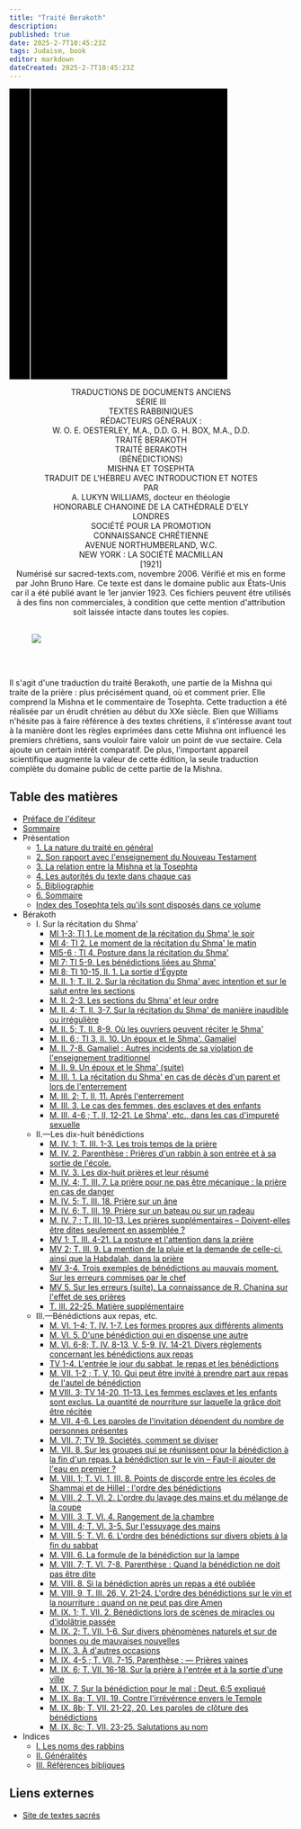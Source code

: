 ```yaml
---
title: "Traité Berakoth"
description: 
published: true
date: 2025-2-7T10:45:23Z
tags: Judaism, book
editor: markdown
dateCreated: 2025-2-7T10:45:23Z
---
```


<div class="urantiapedia-book-front urantiapedia-book-islam"><svg xmlns="http://www.w3.org/2000/svg" width="102.6mm" height="136.8mm" viewBox="0 0 102.6 136.8" version="1.1">	<g transform="translate(-7,-5)">		<rect width="9.6" height="136.8" x="7" y="5" />		<rect width="96.9" height="136.8" x="17" y="5" />		<text style="font-size:5px" x="61" y="22">A. Lukyn Williams</text>		<text style="font-size:4px" x="61" y="125">1921</text>		<text style="font-size:9px" x="61" y="60">Traité Berakoth</text>	</g></svg></div><p style="text-align:center;">TRADUCTIONS DE DOCUMENTS ANCIENS<br>SÉRIE III<br>TEXTES RABBINIQUES<br>RÉDACTEURS GÉNÉRAUX :<br>W. O. E. OESTERLEY, M.A., D.D. G. H. BOX, M.A., D.D.<br>TRAITÉ BERAKOTH<br><span class="text-h3">TRAITÉ BERAKOTH</span><br>(BÉNÉDICTIONS)<br>MISHNA ET TOSEPHTA<br>TRADUIT DE L'HÉBREU AVEC INTRODUCTION ET NOTES<br>PAR<br><span class="text-h5">A. LUKYN WILLIAMS, docteur en théologie</span><br>HONORABLE CHANOINE DE LA CATHÉDRALE D'ELY<br>LONDRES<br>SOCIÉTÉ POUR LA PROMOTION<br>CONNAISSANCE CHRÉTIENNE<br>AVENUE NORTHUMBERLAND, W.C.<br>NEW YORK : LA SOCIÉTÉ MACMILLAN<br>[1921]<br>Numérisé sur sacred-texts.com, novembre 2006. Vérifié et mis en forme par John Bruno Hare. Ce texte est dans le domaine public aux États-Unis car il a été publié avant le 1er janvier 1923. Ces fichiers peuvent être utilisés à des fins non commerciales, à condition que cette mention d'attribution soit laissée intacte dans toutes les copies.<br><br></p><figure id="Figure_1" class="image urantiapedia image-style-align-center"><img src="/image/book/Judaism/Tractate_Berakoth/barukh.jpg"></figure><br style="clear:both;"/><br>Il s'agit d'une traduction du traité Berakoth, une partie de la Mishna qui traite de la prière : plus précisément quand, où et comment prier. Elle comprend la Mishna et le commentaire de Tosephta. Cette traduction a été réalisée par un érudit chrétien au début du XXe siècle. Bien que Williams n'hésite pas à faire référence à des textes chrétiens, il s'intéresse avant tout à la manière dont les règles exprimées dans cette Mishna ont influencé les premiers chrétiens, sans vouloir faire valoir un point de vue sectaire. Cela ajoute un certain intérêt comparatif. De plus, l'important appareil scientifique augmente la valeur de cette édition, la seule traduction complète du domaine public de cette partie de la Mishna.
## Table des matières

- [Préface de l'éditeur](/fr/book/Judaism/Tractate_Berakoth/Editors_Preface)
- [Sommaire](/fr/book/Judaism/Tractate_Berakoth/Contents)
- Présentation
	- [1. La nature du traité en général](/fr/book/Judaism/Tractate_Berakoth/Introduction_1)
	- [2. Son rapport avec l'enseignement du Nouveau Testament](/fr/book/Judaism/Tractate_Berakoth/Introduction_2)
	- [3. La relation entre la Mishna et la Tosephta](/fr/book/Judaism/Tractate_Berakoth/Introduction_3)
	- [4. Les autorités du texte dans chaque cas](/fr/book/Judaism/Tractate_Berakoth/Introduction_4)
	- [5. Bibliographie](/fr/book/Judaism/Tractate_Berakoth/Introduction_5)
	- [6. Sommaire](/fr/book/Judaism/Tractate_Berakoth/Introduction_6)
	- [Index des Tosephta tels qu'ils sont disposés dans ce volume](/fr/book/Judaism/Tractate_Berakoth/Introduction_7)
- Bérakoth
	- I. Sur la récitation du Shma'
		- [MI 1-3; TI 1. Le moment de la récitation du Shma' le soir](/fr/book/Judaism/Tractate_Berakoth/Berakoth_1_1)
		- [MI 4; TI 2. Le moment de la récitation du Shma' le matin](/fr/book/Judaism/Tractate_Berakoth/Berakoth_1_1#p4)
		- [MI5-6 ; TI 4. Posture dans la récitation du Shma'](/fr/book/Judaism/Tractate_Berakoth/Berakoth_1_1#p5)
		- [MI 7; TI 5-9. Les bénédictions liées au Shma'](/fr/book/Judaism/Tractate_Berakoth/Berakoth_1_1#p7)
		- [MI 8; TI 10-15, II. 1. La sortie d'Égypte](/fr/book/Judaism/Tractate_Berakoth/Berakoth_1_1#p8)
		- [M. II. 1; T. II. 2. Sur la récitation du Shma' avec intention et sur le salut entre les sections](/fr/book/Judaism/Tractate_Berakoth/Berakoth_1_2)
		- [M. II. 2-3. Les sections du Shma' et leur ordre](/fr/book/Judaism/Tractate_Berakoth/Berakoth_1_2#p2)
		- [M. II. 4; T. II. 3-7. Sur la récitation du Shma' de manière inaudible ou irrégulière](/fr/book/Judaism/Tractate_Berakoth/Berakoth_1_2#p4)
		- [M. II. 5; T. II. 8-9. Où les ouvriers peuvent réciter le Shma'](/fr/book/Judaism/Tractate_Berakoth/Berakoth_1_2#p5)
		- [M. II. 6 ; TI 3, II. 10. Un époux et le Shma'. Gamaliel](/fr/book/Judaism/Tractate_Berakoth/Berakoth_1_2#p6)
		- [M. II. 7-8. Gamaliel : Autres incidents de sa violation de l'enseignement traditionnel](/fr/book/Judaism/Tractate_Berakoth/Berakoth_1_2#p7)
		- [M. II. 9. Un époux et le Shma' (suite)](/fr/book/Judaism/Tractate_Berakoth/Berakoth_1_2#p9)
		- [M. III. 1. La récitation du Shma' en cas de décès d'un parent et lors de l'enterrement](/fr/book/Judaism/Tractate_Berakoth/Berakoth_1_3)
		- [M. III. 2; T. II, 11. Après l'enterrement](/fr/book/Judaism/Tractate_Berakoth/Berakoth_1_3#p2)
		- [M. III. 3. Le cas des femmes, des esclaves et des enfants](/fr/book/Judaism/Tractate_Berakoth/Berakoth_1_3#p3)
		- [M. III. 4-6 ; T. II, 12-21. Le Shma', etc., dans les cas d'impureté sexuelle](/fr/book/Judaism/Tractate_Berakoth/Berakoth_1_3#p4)
	- II.—Les dix-huit bénédictions
		- [M. IV. 1; T. III. 1-3. Les trois temps de la prière](/fr/book/Judaism/Tractate_Berakoth/Berakoth_2_4)
		- [M. IV. 2. Parenthèse : Prières d'un rabbin à son entrée et à sa sortie de l'école.](/fr/book/Judaism/Tractate_Berakoth/Berakoth_2_4#p2)
		- [M. IV. 3. Les dix-huit prières et leur résumé](/fr/book/Judaism/Tractate_Berakoth/Berakoth_2_4#p3)
		- [M. IV. 4; T. III. 7. La prière pour ne pas être mécanique : la prière en cas de danger](/fr/book/Judaism/Tractate_Berakoth/Berakoth_2_4#p4)
		- [M. IV. 5; T. III. 18. Prière sur un âne](/fr/book/Judaism/Tractate_Berakoth/Berakoth_2_4#p5)
		- [M. IV. 6; T. III. 19. Prière sur un bateau ou sur un radeau](/fr/book/Judaism/Tractate_Berakoth/Berakoth_2_4#p6)
		- [M. IV. 7 ; T. III. 10-13. Les prières supplémentaires – Doivent-elles être dites seulement en assemblée ?](/fr/book/Judaism/Tractate_Berakoth/Berakoth_2_4#p7)
		- [MV 1; T. III. 4-21. La posture et l'attention dans la prière](/fr/book/Judaism/Tractate_Berakoth/Berakoth_2_5)
		- [MV 2; T. III. 9. La mention de la pluie et la demande de celle-ci, ainsi que la Habdalah, dans la prière](/fr/book/Judaism/Tractate_Berakoth/Berakoth_2_5#p2)
		- [MV 3-4. Trois exemples de bénédictions au mauvais moment. Sur les erreurs commises par le chef](/fr/book/Judaism/Tractate_Berakoth/Berakoth_2_5#p3)
		- [MV 5. Sur les erreurs (suite). La connaissance de R. Chanina sur l'effet de ses prières](/fr/book/Judaism/Tractate_Berakoth/Berakoth_2_5#p5)
		- [T. III. 22-25. Matière supplémentaire](/fr/book/Judaism/Tractate_Berakoth/Berakoth_2_6)
	- III.—Bénédictions aux repas, etc.
		- [M. VI. 1-4; T. IV. 1-7. Les formes propres aux différents aliments](/fr/book/Judaism/Tractate_Berakoth/Berakoth_3_6)
		- [M. VI. 5. D'une bénédiction qui en dispense une autre](/fr/book/Judaism/Tractate_Berakoth/Berakoth_3_6#p1)
		- [M. VI. 6-8; T. IV. 8-13, V. 5-9, IV. 14-21. Divers règlements concernant les bénédictions aux repas](/fr/book/Judaism/Tractate_Berakoth/Berakoth_3_6#p2)
		- [TV 1-4. L'entrée le jour du sabbat, le repas et les bénédictions](/fr/book/Judaism/Tractate_Berakoth/Berakoth_3_6#p3)
		- [M. VII. 1-2 ; T. V, 10. Qui peut être invité à prendre part aux repas de l'autel de bénédiction](/fr/book/Judaism/Tractate_Berakoth/Berakoth_3_7)
		- [M VIII. 3; TV 14-20, 11-13. Les femmes esclaves et les enfants sont exclus. La quantité de nourriture sur laquelle la grâce doit être récitée](/fr/book/Judaism/Tractate_Berakoth/Berakoth_3_7#p3)
		- [M. VII. 4-6. Les paroles de l'invitation dépendent du nombre de personnes présentes](/fr/book/Judaism/Tractate_Berakoth/Berakoth_3_7#p4)
		- [M. VII. 7; TV 19. Sociétés, comment se diviser](/fr/book/Judaism/Tractate_Berakoth/Berakoth_3_7#p7)
		- [M. VII. 8. Sur les groupes qui se réunissent pour la bénédiction à la fin d'un repas. La bénédiction sur le vin – Faut-il ajouter de l'eau en premier ?](/fr/book/Judaism/Tractate_Berakoth/Berakoth_3_7#p8)
		- [M. VIII. 1; T. VI. 1, III. 8. Points de discorde entre les écoles de Shammai et de Hillel : l'ordre des bénédictions](/fr/book/Judaism/Tractate_Berakoth/Berakoth_3_8)
		- [M. VIII. 2, T. VI. 2. L'ordre du lavage des mains et du mélange de la coupe](/fr/book/Judaism/Tractate_Berakoth/Berakoth_3_8#p2)
		- [M. VIII. 3, T. VI. 4. Rangement de la chambre](/fr/book/Judaism/Tractate_Berakoth/Berakoth_3_8#p3)
		- [M. VIII. 4; T. VI. 3-5. Sur l'essuyage des mains](/fr/book/Judaism/Tractate_Berakoth/Berakoth_3_8#p4)
		- [M. VIII. 5; T. VI. 6. L'ordre des bénédictions sur divers objets à la fin du sabbat](/fr/book/Judaism/Tractate_Berakoth/Berakoth_3_8#p5)
		- [M. VIII. 6. La formule de la bénédiction sur la lampe](/fr/book/Judaism/Tractate_Berakoth/Berakoth_3_8#p6)
		- [M. VIII. 7; T. VI. 7-8. Parenthèse : Quand la bénédiction ne doit pas être dite](/fr/book/Judaism/Tractate_Berakoth/Berakoth_3_8#p7)
		- [M. VIII. 8. Si la bénédiction après un repas a été oubliée](/fr/book/Judaism/Tractate_Berakoth/Berakoth_3_8#p8)
		- [M. VIII. 9, T. III. 26, V. 21-24. L'ordre des bénédictions sur le vin et la nourriture : quand on ne peut pas dire Amen](/fr/book/Judaism/Tractate_Berakoth/Berakoth_3_8#p9)
		- [M. IX. 1; T. VII. 2. Bénédictions lors de scènes de miracles ou d'idolâtrie passée](/fr/book/Judaism/Tractate_Berakoth/Berakoth_3_9)
		- [M. IX. 2; T. VII. 1-6. Sur divers phénomènes naturels et sur de bonnes ou de mauvaises nouvelles](/fr/book/Judaism/Tractate_Berakoth/Berakoth_3_9#p2)
		- [M. IX. 3. À d'autres occasions](/fr/book/Judaism/Tractate_Berakoth/Berakoth_3_9#p3)
		- [M. IX. 4-5 ; T. VII. 7-15. Parenthèse : — Prières vaines](/fr/book/Judaism/Tractate_Berakoth/Berakoth_3_9#p4)
		- [M. IX. 6; T. VII. 16-18. Sur la prière à l'entrée et à la sortie d'une ville](/fr/book/Judaism/Tractate_Berakoth/Berakoth_3_9#p6)
		- [M. IX. 7. Sur la bénédiction pour le mal : Deut. 6:5 expliqué](/fr/book/Judaism/Tractate_Berakoth/Berakoth_3_9#p7)
		- [M. IX. 8a; T. VII. 19. Contre l'irrévérence envers le Temple](/fr/book/Judaism/Tractate_Berakoth/Berakoth_3_9#p8a)
		- [M. IX. 8b; T. VII. 21-22, 20. Les paroles de clôture des bénédictions](/fr/book/Judaism/Tractate_Berakoth/Berakoth_3_9#p8b)
		- [M. IX. 8c; T. VII. 23-25. Salutations au nom](/fr/book/Judaism/Tractate_Berakoth/Berakoth_3_9#p8c)
- Indices
	- [I. Les noms des rabbins](/fr/book/Judaism/Tractate_Berakoth/Indices_1)
	- [II. Généralités](/fr/book/Judaism/Tractate_Berakoth/Indices_2)
	- [III. Références bibliques](/fr/book/Judaism/Tractate_Berakoth/Indices_3)

## Liens externes

- [Site de textes sacrés](https://sacred-texts.com/jud/tbr/index.htm)
